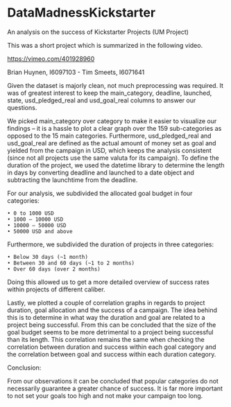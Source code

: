 # DataMadnessKickstarter
An analysis on the success of Kickstarter Projects (UM Project)

This was a short project which is summarized in the following video.

https://vimeo.com/401928960 

Brian Huynen, I6097103 - Tim Smeets, I6071641

Given the dataset is majorly clean, not much preprocessing was required. It was of greatest interest to keep the main_category, deadline, launched, state, usd_pledged_real and usd_goal_real columns to answer our questions.

We picked main_category over category to make it easier to visualize our findings – it is a hassle to plot a clear graph over the 159 sub-categories as opposed to the 15 main categories. Furthermore, usd_pledged_real and usd_goal_real are defined as the actual amount of money set as goal and yielded from the campaign in USD, which keeps the analysis consistent (since not all projects use the same valuta for its campaign). To define the duration of the project, we used the datetime library to determine the length in days by converting deadline and launched to a date object and subtracting the launchtime from the deadline.

For our analysis, we subdivided the allocated goal budget in four categories:

    • 0 to 1000 USD
    • 1000 – 10000 USD
    • 10000 – 50000 USD
    • 50000 USD and above

Furthermore, we subdivided the duration of projects in three categories:

    • Below 30 days (~1 month)
    • Between 30 and 60 days (~1 to 2 months)
    • Over 60 days (over 2 months)

Doing this allowed us to get a more detailed overview of success rates within projects of different caliber.

Lastly, we plotted a couple of correlation graphs in regards to project duration, goal allocation and the success of a campaign. The idea behind this is to determine in what way the duration and goal are related to a project being successful. From this can be concluded that the size of the goal budget seems to be more detrimental to a project being successful than its length. This correlation remains the same when checking the correlation between duration and success within each goal category and the correlation between goal and success within each duration category.

Conclusion:

From our observations it can be concluded that popular categories do not necessarily guarantee a greater chance of success. It is far more important to not set your goals too high and not make your campaign too long.
